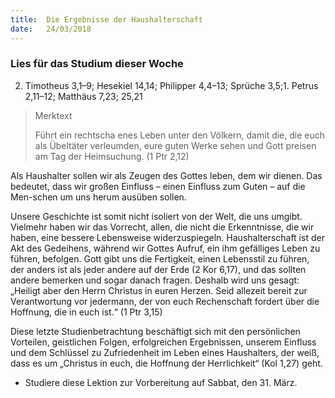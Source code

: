 ```yaml
---
title:  Die Ergebnisse der Haushalterschaft
date:   24/03/2018
---
```


### Lies für das Studium dieser Woche 
2. Timotheus 3,1–9; Hesekiel 14,14; Philipper 4,4–13; Sprüche 3,5;1. Petrus 2,11–12; Matthäus 7,23; 25,21 

> <p>Merktext</p>
> Führt ein rechtscha enes Leben unter den Völkern, damit die, die euch als Übeltäter verleumden, eure guten Werke sehen und Gott preisen am Tag der Heimsuchung. (1 Ptr 2,12) 

Als Haushalter sollen wir als Zeugen des Gottes leben, dem wir dienen. Das bedeutet, dass wir großen Einfluss – einen Einfluss zum Guten – auf die Men-schen um uns herum ausüben sollen. 

Unsere Geschichte ist somit nicht isoliert von der Welt, die uns umgibt. Vielmehr haben wir das Vorrecht, allen, die nicht die Erkenntnisse, die wir haben, eine bessere Lebensweise widerzuspiegeln. Haushalterschaft ist der Akt des Gedeihens, während wir Gottes Aufruf, ein ihm gefälliges Leben zu führen, befolgen. Gott gibt uns die Fertigkeit, einen Lebensstil zu führen, der anders ist als jeder andere auf der Erde (2 Kor 6,17), und das sollten andere bemerken und sogar danach fragen. Deshalb wird uns gesagt: „Heiligt aber den Herrn Christus in euren Herzen. Seid allezeit bereit zur Verantwortung vor jedermann, der von euch Rechenschaft fordert über die Hoffnung, die in euch ist.“ (1 Ptr 3,15) 

Diese letzte Studienbetrachtung beschäftigt sich mit den persönlichen Vorteilen, geistlichen Folgen, erfolgreichen Ergebnissen, unserem Einfluss und dem Schlüssel zu Zufriedenheit im Leben eines Haushalters, der weiß, dass es um „Christus in euch, die Hoffnung der Herrlichkeit“ (Kol 1,27) geht. 

* Studiere diese Lektion zur Vorbereitung auf Sabbat, den 31. März. 